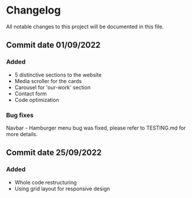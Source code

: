 # Changelog

All notable changes to this project will be documented in this file.

## Commit date 01/09/2022

### Added
- 5 distinctive sections to the website
- Media scroller for the cards
- Carousel for 'our-work' section
- Contact form
- Code optimization

### Bug fixes

Navbar - Hamburger menu bug was fixed, please refer to TESTING.md for more details.

## Commit date 25/09/2022

### Added
- Whole code restructuring
- Using grid layout for responsive design